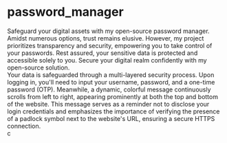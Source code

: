 # password_manager
Safeguard your digital assets with my open-source password manager. Amidst numerous options, trust remains elusive. However, my project prioritizes transparency and security, empowering you to take control of your passwords. Rest assured, your sensitive data is protected and accessible solely to you. Secure your digital realm confidently with my open-source solution.<br>
Your data is safeguarded through a multi-layered security process. Upon logging in, you'll need to input your username, password, and a one-time password (OTP). Meanwhile, a dynamic, colorful message continuously scrolls from left to right, appearing prominently at both the top and bottom of the website. This message serves as a reminder not to disclose your login credentials and emphasizes the importance of verifying the presence of a padlock symbol next to the website's URL, ensuring a secure HTTPS connection. <br>
c